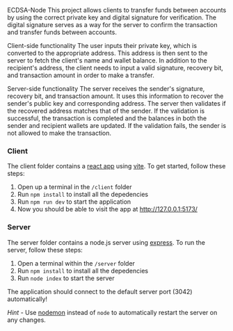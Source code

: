 ECDSA-Node
This project allows clients to transfer funds between accounts by using the correct private key and digital signature for verification. The digital signature serves as a way for the server to confirm the transaction and transfer funds between accounts.

Client-side functionality
The user inputs their private key, which is converted to the appropriate address. This address is then sent to the server to fetch the client's name and wallet balance. In addition to the recipient's address, the client needs to input a valid signature, recovery bit, and transaction amount in order to make a transfer.

Server-side functionality
The server receives the sender's signature, recovery bit, and transaction amount. It uses this information to recover the sender's public key and corresponding address. The server then validates if the recovered address matches that of the sender. If the validation is successful, the transaction is completed and the balances in both the sender and recipient wallets are updated. If the validation fails, the sender is not allowed to make the transaction.
 
### Client

The client folder contains a [react app](https://reactjs.org/) using [vite](https://vitejs.dev/). To get started, follow these steps:

1. Open up a terminal in the `/client` folder
2. Run `npm install` to install all the depedencies
3. Run `npm run dev` to start the application 
4. Now you should be able to visit the app at http://127.0.0.1:5173/

### Server

The server folder contains a node.js server using [express](https://expressjs.com/). To run the server, follow these steps:

1. Open a terminal within the `/server` folder 
2. Run `npm install` to install all the depedencies 
3. Run `node index` to start the server 

The application should connect to the default server port (3042) automatically! 

_Hint_ - Use [nodemon](https://www.npmjs.com/package/nodemon) instead of `node` to automatically restart the server on any changes.
